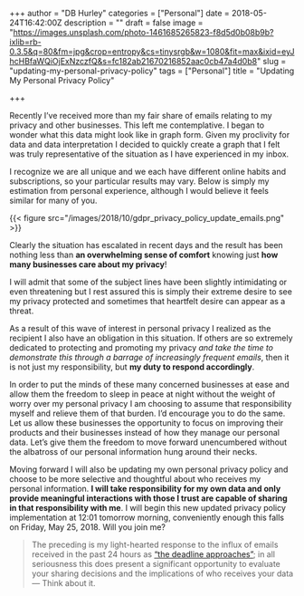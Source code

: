 +++
author = "DB Hurley"
categories = ["Personal"]
date = 2018-05-24T16:42:00Z
description = ""
draft = false
image = "https://images.unsplash.com/photo-1461685265823-f8d5d0b08b9b?ixlib=rb-0.3.5&q=80&fm=jpg&crop=entropy&cs=tinysrgb&w=1080&fit=max&ixid=eyJhcHBfaWQiOjExNzczfQ&s=fc182ab21670216852aac0cb47a4d0b8"
slug = "updating-my-personal-privacy-policy"
tags = ["Personal"]
title = "Updating My Personal Privacy Policy"

+++


Recently I’ve received more than my fair share of emails relating to my privacy and other businesses. This left me contemplative. I began to wonder what this data might look like in graph form. Given my proclivity for data and data interpretation I decided to quickly create a graph that I felt was truly representative of the situation as I have experienced in my inbox.

I recognize we are all unique and we each have different online habits and subscriptions, so your particular results may vary. Below is simply my estimation from personal experience, although I would believe it feels similar for many of you.

{{< figure src="/images/2018/10/gdpr_privacy_policy_update_emails.png" >}}

Clearly the situation has escalated in recent days and the result has been nothing less than **an overwhelming sense of comfort** knowing just **how many businesses care about my privacy**!

I will admit that some of the subject lines have been slightly intimidating or even threatening but I rest assured this is simply their extreme desire to see my privacy protected and sometimes that heartfelt desire can appear as a threat.

As a result of this wave of interest in personal privacy I realized as the recipient I also have an obligation in this situation. If others are so extremely dedicated to protecting and promoting my privacy _and take the time to demonstrate this through a barrage of increasingly frequent emails_, then it is not just my responsibility, but **my duty to respond accordingly**.

In order to put the minds of these many concerned businesses at ease and allow them the freedom to sleep in peace at night without the weight of worry over my personal privacy I am choosing to assume that responsibility myself and relieve them of that burden. I’d encourage you to do the same. Let us allow these businesses the opportunity to focus on improving their products and their businesses instead of how they manage our personal data. Let’s give them the freedom to move forward unencumbered without the albatross of our personal information hung around their necks.

Moving forward I will also be updating my own personal privacy policy and choose to be more selective and thoughtful about who receives my personal information. **I will take responsibility for my own data and only provide meaningful interactions with those I trust are capable of sharing in that responsibility with me**. I will begin this new updated privacy policy implementation at 12:01 tomorrow morning, conveniently enough this falls on Friday, May 25, 2018. Will you join me?

> The preceding is my light-hearted response to the influx of emails received in the past 24 hours as [“the deadline approaches”](http://dbhurley.com/when-marketing-automation-is-done-wrong-a-case-study/); in all seriousness this does present a significant opportunity to evaluate your sharing decisions and the implications of who receives your data — Think about it.

